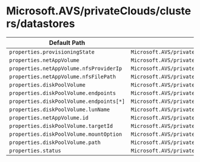 # Microsoft.AVS/privateClouds/clusters/datastores

| Default Path | Alias |
|---|---|
| `properties.provisioningState` | `Microsoft.AVS/privateClouds/clusters/datastores/provisioningState` |
| `properties.netAppVolume` | `Microsoft.AVS/privateClouds/clusters/datastores/netAppVolume` |
| `properties.netAppVolume.nfsProviderIp` | `Microsoft.AVS/privateClouds/clusters/datastores/netAppVolume.nfsProviderIp` |
| `properties.netAppVolume.nfsFilePath` | `Microsoft.AVS/privateClouds/clusters/datastores/netAppVolume.nfsFilePath` |
| `properties.diskPoolVolume` | `Microsoft.AVS/privateClouds/clusters/datastores/diskPoolVolume` |
| `properties.diskPoolVolume.endpoints` | `Microsoft.AVS/privateClouds/clusters/datastores/diskPoolVolume.endpoints` |
| `properties.diskPoolVolume.endpoints[*]` | `Microsoft.AVS/privateClouds/clusters/datastores/diskPoolVolume.endpoints[*]` |
| `properties.diskPoolVolume.lunName` | `Microsoft.AVS/privateClouds/clusters/datastores/diskPoolVolume.lunName` |
| `properties.netAppVolume.id` | `Microsoft.AVS/privateClouds/clusters/datastores/netAppVolume.id` |
| `properties.diskPoolVolume.targetId` | `Microsoft.AVS/privateClouds/clusters/datastores/diskPoolVolume.targetId` |
| `properties.diskPoolVolume.mountOption` | `Microsoft.AVS/privateClouds/clusters/datastores/diskPoolVolume.mountOption` |
| `properties.diskPoolVolume.path` | `Microsoft.AVS/privateClouds/clusters/datastores/diskPoolVolume.path` |
| `properties.status` | `Microsoft.AVS/privateClouds/clusters/datastores/status` |

